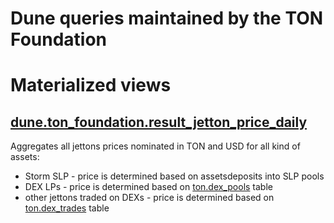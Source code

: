 # Dune queries maintained by the TON Foundation

# Materialized views

## [dune.ton_foundation.result_jetton_price_daily](./queries/jetton_price_daily___4438952.sql)

Aggregates all jettons prices nominated in TON and USD for all kind of assets:
* Storm SLP - price is determined based on assetsdeposits into SLP pools
* DEX LPs - price is determined based on [ton.dex_pools](https://docs.dune.com/data-catalog/ton/dex_pools) table
* other jettons traded on DEXs - price is determined based on [ton.dex_trades](https://docs.dune.com/data-catalog/ton/dex_trades) table
